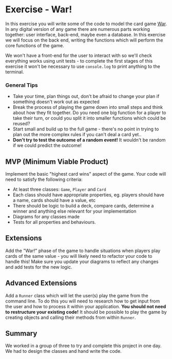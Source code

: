 # Exercise - War!

In this exercise you will write some of the code to model the card game [War](https://www.dicegamedepot.com/war-card-game-rules/). In any digital version of any game there are numerous parts working together: user interface, back-end, maybe even a database. In this exercise we will focus on the back end, writing the functions which will perform the core functions of the game.

We won't have a front-end for the user to interact with so we'll check everything works using unit tests - to complete the first stages of this exercise it won't be necessary to use `console.log` to print anything to the terminal. 

### General Tips

- Take your time, plan things out, don't be afraid to change your plan if something doesn't work out as expected
- Break the process of playing the game down into small steps and think about how they fit together. Do you need one big function for a player to take their turn, or could you split it into smaller functions which could be reused?
- Start small and build up to the full game - there's no point in trying to plan out the more complex rules if you can't deal a card yet..
- **Don't try to test the outcome of a random event!** It wouldn't be random if we could predict the outcome! 


## MVP (Minimum Viable Product)

Implement the basic "highest card wins" aspect of the game. Your code will need to satisfy the following criteria:

- At least three classes: `Game`, `Player` and `Card`
- Each class should have appropriate properties, eg. players should have a name, cards should have a value, etc
- There should be logic to build a deck, compare cards, determine a winner and anything else relevant for your implementation
- Diagrams for any classes made
- Tests for all properties and behaviours.

## Extensions

Add the "War!" phase of the game to handle situations when players play cards of the same value - you will likely need to refactor your code to handle this! Make sure you update your diagrams to reflect any changes and add tests for the new logic.

## Advanced Extensions

Add a `Runner` class which will let the user(s) play the game from the command line. To do this you will need to research how to get input from the user and how to process it within your application. **You should not need to restructure your existing code!** It should be possible to play the game by creating objects and calling their methods from within `Runner`.

## Summary

We worked in a group of three to try and complete this project in one day. We had to design the classes and hand write the code.
